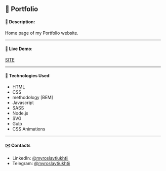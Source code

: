 ## :pushpin: Portfolio
#### :memo: Description: 

Home page of my Portfolio website.
___

#### :link: Live Demo: 
[SITE](https://myroslavtiukhtii.github.io/portfolio-site/)

___

#### :rocket: Technologies Used

* HTML
* CSS
* methodology [BEM]
* Javascript
* SASS
* Node.js
* SVG
* Gulp
* CSS Animations

___

#### :envelope: Contacts
* LinkedIn: [@myroslavtiukhtii](https://www.linkedin.com/in/myroslav-t-979a17229)
* Telegram: [@myroslavtiukhtii](https://t.me/myroslavtiukhtii)

